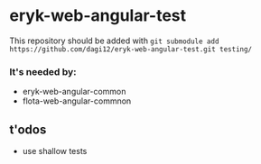 # eryk-web-angular-test
This repository should be added with
`git submodule add https://github.com/dagi12/eryk-web-angular-test.git testing/`

### It's needed by: 
- eryk-web-angular-common
- flota-web-angular-commnon

## t'odos
- use shallow tests

